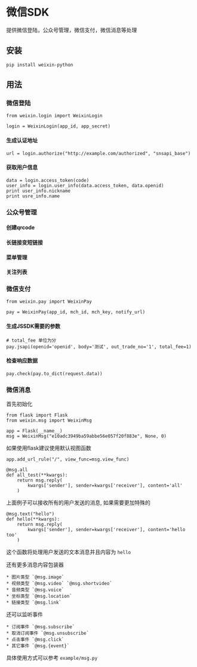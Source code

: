 微信SDK
======

提供微信登陆，公众号管理，微信支付，微信消息等处理

## 安装

    pip install weixin-python


## 用法

### 微信登陆

    from weixin.login import WeixinLogin

    login = WeixinLogin(app_id, app_secret)

#### 生成认证地址

    url = login.authorize("http://example.com/authorized", "snsapi_base")

#### 获取用户信息

    data = login.access_token(code)
    user_info = login.user_info(data.access_token, data.openid)
    print user_info.nickname
    print usre_info.name

### 公众号管理

#### 创建qrcode

#### 长链接变短链接

#### 菜单管理

#### 关注列表

### 微信支付

    from weixin.pay import WeixinPay

    pay = WeixinPay(app_id, mch_id, mch_key, notify_url)

#### 生成JSSDK需要的参数

    # total_fee 单位为分
    pay.jsapi(openid='openid', body='测试', out_trade_no='1', total_fee=1)

#### 检查响应数据

    pay.check(pay.to_dict(request.data))


### 微信消息


首先初始化

    from flask import Flask
    from weixin.msg import WeixinMsg

    app = Flask(__name__)
    msg = WeixinMsg("e10adc3949ba59abbe56e057f20f883e", None, 0)

如果使用flask建议使用默认视图函数

    app.add_url_rule("/", view_func=msg.view_func)

    @msg.all
    def all_test(**kwargs):
        return msg.reply(
            kwargs['sender'], sender=kwargs['receiver'], content='all'
        )

上面例子可以接收所有的用户发送的消息, 如果需要更加特殊的

    @msg.text("hello")
    def hello(**kwargs):
        return msg.reply(
            kwargs['sender'], sender=kwargs['receiver'], content='hello too'
        )

这个函数将处理用户发送的文本消息并且内容为 `hello`

还有更多消息内容包装器

    * 图片类型 `@msg.image`
    * 视频类型 `@msg.video` `@msg.shortvideo`
    * 音频类型 `@msg.voice`
    * 坐标类型 `@msg.location`
    * 链接类型 `@msg.link`

还可以监听事件

    * 订阅事件 `@msg.subscribe`
    * 取消订阅事件 `@msg.unsubscribe`
    * 点击事件 `@msg.click`
    * 其它事件 `@msg.{event}`

具体使用方式可以参考 `example/msg.py`
